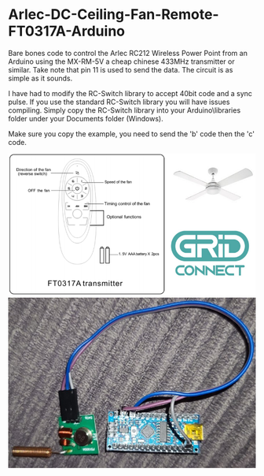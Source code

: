 # Arlec-DC-Ceiling-Fan-Remote-FT0317A-Arduino
Bare bones code to control the Arlec RC212 Wireless Power Point from an Arduino using the MX-RM-5V a cheap chinese 433MHz transmitter or similar. Take note that pin 11 is used to send the data. The circuit is as simple as it sounds.

I have had to modify the RC-Switch library to accept 40bit code and a sync pulse. If you use the standard RC-Switch library you will have issues compiling. Simply copy the RC-Switch library into your Arduino\libraries folder under your Documents folder (Windows).

Make sure you copy the example, you need to send the 'b' code then the 'c' code.

![FT0317A image](FT0317A.png?raw=true "FT0317A Image")
![Circuit image](Circuit.jpg?raw=true "Circuit Image")
